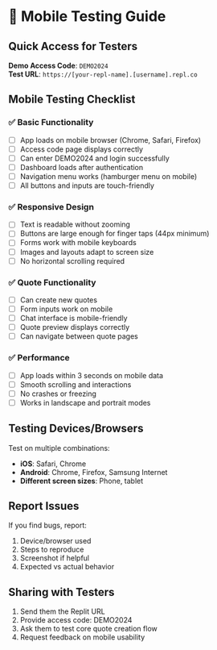 # 📱 Mobile Testing Guide

## Quick Access for Testers
**Demo Access Code**: `DEMO2024`  
**Test URL**: `https://[your-repl-name].[username].repl.co`

## Mobile Testing Checklist

### ✅ Basic Functionality
- [ ] App loads on mobile browser (Chrome, Safari, Firefox)
- [ ] Access code page displays correctly
- [ ] Can enter DEMO2024 and login successfully
- [ ] Dashboard loads after authentication
- [ ] Navigation menu works (hamburger menu on mobile)
- [ ] All buttons and inputs are touch-friendly

### ✅ Responsive Design
- [ ] Text is readable without zooming
- [ ] Buttons are large enough for finger taps (44px minimum)
- [ ] Forms work with mobile keyboards
- [ ] Images and layouts adapt to screen size
- [ ] No horizontal scrolling required

### ✅ Quote Functionality  
- [ ] Can create new quotes
- [ ] Form inputs work on mobile
- [ ] Chat interface is mobile-friendly
- [ ] Quote preview displays correctly
- [ ] Can navigate between quote pages

### ✅ Performance
- [ ] App loads within 3 seconds on mobile data
- [ ] Smooth scrolling and interactions
- [ ] No crashes or freezing
- [ ] Works in landscape and portrait modes

## Testing Devices/Browsers
Test on multiple combinations:
- **iOS**: Safari, Chrome
- **Android**: Chrome, Firefox, Samsung Internet
- **Different screen sizes**: Phone, tablet

## Report Issues
If you find bugs, report:
1. Device/browser used
2. Steps to reproduce
3. Screenshot if helpful
4. Expected vs actual behavior

## Sharing with Testers
1. Send them the Replit URL
2. Provide access code: DEMO2024
3. Ask them to test core quote creation flow
4. Request feedback on mobile usability